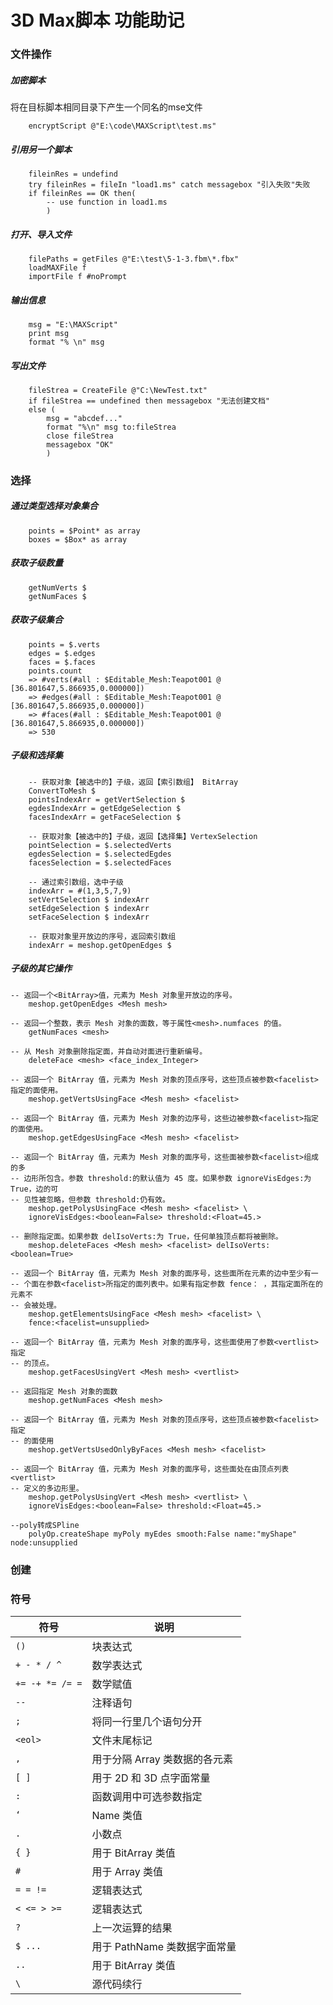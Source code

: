# 3D Max脚本 功能助记

### 文件操作

##### 加密脚本
将在目标脚本相同目录下产生一个同名的mse文件
```maxscript
	encryptScript @"E:\code\MAXScript\test.ms"
```

##### 引用另一个脚本
```maxscript
	fileinRes = undefind
	try fileinRes = fileIn "load1.ms" catch messagebox "引入失败"失败
	if fileinRes == OK then(
		-- use function in load1.ms
		)
```

##### 打开、导入文件
```maxscript 
	filePaths = getFiles @"E:\test\5-1-3.fbm\*.fbx"
	loadMAXFile f  
	importFile f #noPrompt 
```

##### 输出信息
```maxscript
	msg = "E:\MAXScript"
	print msg
	format "% \n" msg
```

##### 写出文件
```maxscript
	fileStrea = CreateFile @"C:\NewTest.txt"
	if fileStrea == undefined then messagebox "无法创建文档"
	else (
		msg = "abcdef..."
		format "%\n" msg to:fileStrea
		close fileStrea
		messagebox "OK"
		)
```


### 选择

##### 通过类型选择对象集合
```maxscript
	points = $Point* as array
	boxes = $Box* as array
```
##### 获取子级数量
```maxscript
	getNumVerts $
	getNumFaces $
```
##### 获取子级集合
```maxscript
	points = $.verts
	edges = $.edges
	faces = $.faces
	points.count
	=> #verts(#all : $Editable_Mesh:Teapot001 @ [36.801647,5.866935,0.000000])
	=> #edges(#all : $Editable_Mesh:Teapot001 @ [36.801647,5.866935,0.000000])
	=> #faces(#all : $Editable_Mesh:Teapot001 @ [36.801647,5.866935,0.000000])
	=> 530
```

##### 子级和选择集
```maxscript
	-- 获取对象【被选中的】子级，返回【索引数组】 BitArray
	ConvertToMesh $
	pointsIndexArr = getVertSelection $
	egdesIndexArr = getEdgeSelection $
	facesIndexArr = getFaceSelection $

	-- 获取对象【被选中的】子级，返回【选择集】VertexSelection
	pointSelection = $.selectedVerts
	egdesSelection = $.selectedEgdes
	facesSelection = $.selectedFaces

	-- 通过索引数组，选中子级
	indexArr = #(1,3,5,7,9)
	setVertSelection $ indexArr
	setEdgeSelection $ indexArr
	setFaceSelection $ indexArr

	-- 获取对象里开放边的序号，返回索引数组
	indexArr = meshop.getOpenEdges $
```

##### 子级的其它操作
```maxscript
-- 返回一个<BitArray>值，元素为 Mesh 对象里开放边的序号。
	meshop.getOpenEdges <Mesh mesh>

-- 返回一个整数，表示 Mesh 对象的面数，等于属性<mesh>.numfaces 的值。
	getNumFaces <mesh>

-- 从 Mesh 对象删除指定面，并自动对面进行重新编号。
	deleteFace <mesh> <face_index_Integer>
 
-- 返回一个 BitArray 值，元素为 Mesh 对象的顶点序号，这些顶点被参数<facelist>指定的面使用。
	meshop.getVertsUsingFace <Mesh mesh> <facelist>
  
-- 返回一个 BitArray 值，元素为 Mesh 对象的边序号，这些边被参数<facelist>指定的面使用。
	meshop.getEdgesUsingFace <Mesh mesh> <facelist>
  
-- 返回一个 BitArray 值，元素为 Mesh 对象的面序号，这些面被参数<facelist>组成的多
-- 边形所包含。参数 threshold:的默认值为 45 度。如果参数 ignoreVisEdges:为 True，边的可
-- 见性被忽略，但参数 threshold:仍有效。
	meshop.getPolysUsingFace <Mesh mesh> <facelist> \
	ignoreVisEdges:<boolean=False> threshold:<Float=45.>

-- 删除指定面。如果参数 delIsoVerts:为 True，任何单独顶点都将被删除。
	meshop.deleteFaces <Mesh mesh> <facelist> delIsoVerts:<boolean=True>
 
-- 返回一个 BitArray 值，元素为 Mesh 对象的面序号，这些面所在元素的边中至少有一
-- 个面在参数<facelist>所指定的面列表中。如果有指定参数 fence： ，其指定面所在的元素不
-- 会被处理。
	meshop.getElementsUsingFace <Mesh mesh> <facelist> \
	fence:<facelist=unsupplied>

-- 返回一个 BitArray 值，元素为 Mesh 对象的面序号，这些面使用了参数<vertlist>指定
-- 的顶点。
	meshop.getFacesUsingVert <Mesh mesh> <vertlist>

-- 返回指定 Mesh 对象的面数
	meshop.getNumFaces <Mesh mesh>

-- 返回一个 BitArray 值，元素为 Mesh 对象的顶点序号，这些顶点被参数<facelist>指定
-- 的面使用
	meshop.getVertsUsedOnlyByFaces <Mesh mesh> <facelist>

-- 返回一个 BitArray 值，元素为 Mesh 对象的面序号，这些面处在由顶点列表<vertlist>
-- 定义的多边形里。
	meshop.getPolysUsingVert <Mesh mesh> <vertlist> \
	ignoreVisEdges:<boolean=False> threshold:<Float=45.>
	
--poly转成SPline
	polyOp.createShape myPoly myEdes smooth:False name:"myShape" node:unsupplied
```
### 创建

### 符号
符号 | 说明|
---|---|
`()` | 块表达式|
`+ - * / ^` | 数学表达式|
`+= -+ *= /= =` | 数学赋值|
`-- `| 注释语句|
`;` | 将同一行里几个语句分开|
`<eol> `| 文件末尾标记|
`,` | 用于分隔 Array 类数据的各元素|
`[ ] `| 用于 2D 和 3D 点字面常量|
`:` | 函数调用中可选参数指定|
`‘` | Name 类值|
`.` | 小数点|
`{ } `| 用于 BitArray 类值|
`#` | 用于 Array 类值|
`= = != `| 逻辑表达式|
`< <= > >=` | 逻辑表达式|
`?` | 上一次运算的结果|
`$ ...` | 用于 PathName 类数据字面常量|
`..` | 用于 BitArray 类值|
`\` | 源代码续行|
